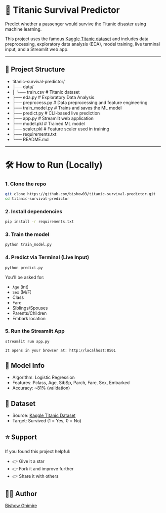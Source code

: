 # 🚢 Titanic Survival Predictor

Predict whether a passenger would survive the Titanic disaster using machine learning.

This project uses the famous [Kaggle Titanic dataset](https://www.kaggle.com/competitions/titanic) and includes data preprocessing, exploratory data analysis (EDA), model training, live terminal input, and a Streamlit web app.

---

## 📂 Project Structure

- titanic-survival-predictor/
- ├── data/
- │ └── train.csv # Titanic dataset
- ├── eda.py # Exploratory Data Analysis
- ├── preprocess.py # Data preprocessing and feature engineering
- ├── train_model.py # Trains and saves the ML model
- ├── predict.py # CLI-based live prediction
- ├── app.py # Streamlit web application
- ├── model.pkl # Trained ML model
- ├── scaler.pkl # Feature scaler used in training
- ├── requirements.txt
- └── README.md


---



# 🛠️ How to Run (Locally)
### 1. Clone the repo
```bash
git clone https://github.com/bishow03/titanic-survival-predictor.git
cd titanic-survival-predictor
```
### 2. Install dependencies
```bash
pip install -r requirements.txt
```
### 3. Train the model
```bash
python train_model.py
```
### 4. Predict via Terminal (Live Input)
```bash
python predict.py
```
You'll be asked for:
- `Age` (int)
- `Sex` (M/F)
- Class
- Fare
- Siblings/Spouses
- Parents/Children
- Embark location

### 5. Run the Streamlit App
```bash
streamlit run app.py
```
    It opens in your browser at: http://localhost:8501

## 🧠 Model Info
- Algorithm: Logistic Regression
- Features: Pclass, Age, SibSp, Parch, Fare, Sex, Embarked
- Accuracy: ~81% (validation)

## 📌 Dataset
- Source: [Kaggle Titanic Dataset](https://www.kaggle.com/competitions/titanic)
- Target: Survived (1 = Yes, 0 = No)


## ⭐️ Support
If you found this project helpful:
- 👉 Give it a star
- 👉 Fork it and improve further
- 👉 Share it with others


## 🙋‍♂️ Author
[Bishow Ghimire]()
